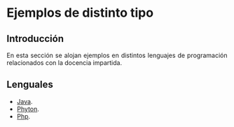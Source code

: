 <div align="justify">

# Ejemplos de distinto tipo

## Introducción

  En esta sección se alojan ejemplos en distintos lenguajes de programación relacionados con la docencia impartida.

## Lenguales

  - [Java](java).
  - [Phyton](phyton).
  - [Php](php).

</div>  
